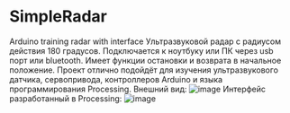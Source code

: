 # SimpleRadar
Arduino training radar with interface
Ультразвуковой радар с радиусом действия 180 градусов. Подключается к ноутбуку или ПК через usb порт или bluetooth. 
Имеет функции остановки и возврата в начальное положение.
Проект отлично подойдёт для изучения ультразвукового датчика, сервопривода, контроллеров Arduino и языка программирования Processing.
Внешний вид:
![image](https://user-images.githubusercontent.com/80031169/110585375-bd340780-8181-11eb-931d-a8007821145c.png)
Интерфейс разработанный в Processing:
![image](https://user-images.githubusercontent.com/80031169/110585537-fec4b280-8181-11eb-8d94-88ba05bb06bd.png)
